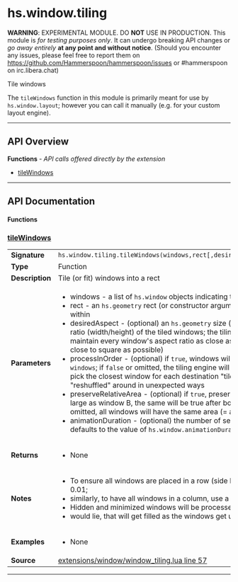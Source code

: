 # hs.window.tiling

**WARNING**: EXPERIMENTAL MODULE. DO **NOT** USE IN PRODUCTION.
This module is *for testing purposes only*. It can undergo breaking API changes or *go away entirely* **at any point and without notice**.
(Should you encounter any issues, please feel free to report them on https://github.com/Hammerspoon/hammerspoon/issues
or #hammerspoon on irc.libera.chat)

Tile windows

The `tileWindows` function in this module is primarily meant for use by `hs.window.layout`; however you can call it manually
(e.g. for your custom layout engine).

---

## API Overview
**Functions** - _API calls offered directly by the extension_
 * [tileWindows](#tilewindows)


---

## API Documentation

#### Functions


### [tileWindows](#tilewindows)

|                                             |                                                                                     |
| --------------------------------------------|-------------------------------------------------------------------------------------|
| **Signature**                               | `hs.window.tiling.tileWindows(windows,rect[,desiredAspect[,processInOrder[,preserveRelativeArea[,animationDuration]]]])`                                                                    |
| **Type**                                    | Function                                                                     |
| **Description**                             | Tile (or fit) windows into a rect                                                                     |
| **Parameters**                              | <ul><li>windows - a list of `hs.window` objects indicating the windows to tile or fit</li><li>rect - an `hs.geometry` rect (or constructor argument), indicating the desired onscreen region that the windows will be tiled within</li><li>desiredAspect - (optional) an `hs.geometry` size (or constructor argument) or a number, indicating the desired optimal aspect ratio (width/height) of the tiled windows; the tiling engine will decide how to subdivide the rect among windows by trying to maintain every window's aspect ratio as close as possible to this; if omitted, defaults to 1 (i.e. try to keep the windows as close to square as possible)</li><li>processInOrder - (optional) if `true`, windows will be placed left-to-right and top-to-bottom following the list order in `windows`; if `false` or omitted, the tiling engine will try to maintain the spatial distribution of windows, i.e. (roughly speaking) pick the closest window for each destination "tile"; note that in some cases this isn't possible and the windows might get "reshuffled" around in unexpected ways</li><li>preserveRelativeArea - (optional) if `true`, preserve the relative area among windows; that is, if window A is currently twice as large as window B, the same will be true after both windows have been processed and placed into the rect; if `false` or omitted, all windows will have the same area (= area of the rect / number of windows) after processing</li><li>animationDuration - (optional) the number of seconds to animate the move/resize operations of the windows; if omitted, defaults to the value of `hs.window.animationDuration`</li></ul> |
| **Returns**                                 | <ul><li> None</li></ul>          |
| **Notes**                                   | <ul><li> To ensure all windows are placed in a row (side by side), use a very small aspect ratio (for "tall and narrow" windows) like 0.01;</li><li>    similarly, to have all windows in a column, use a very large aspect ratio (for "short and wide") like 100</li><li> Hidden and minimized windows will be processed as well: the rect will have "gaps" where the invisible windows</li><li>    would lie, that will get filled as the windows get unhidden/unminimized</li></ul> |
| **Examples**                                | <ul><li>None</li></ul> |
| **Source**                                  | [extensions/window/window_tiling.lua line 57](https://github.com/CommandPost/CommandPost-App/blob/master/extensions/window/window_tiling.lua#L57) |

---

